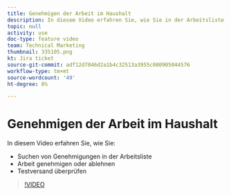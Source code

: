 ```yaml
---
title: Genehmigen der Arbeit im Haushalt
description: In diesem Video erfahren Sie, wie Sie in der Arbeitsliste Genehmigungen finden, Arbeiten genehmigen oder ablehnen und einen Testversand überprüfen.
topic: null
activity: use
doc-type: feature video
team: Technical Marketing
thumbnail: 335105.png
kt: Jira ticket
source-git-commit: adf12d7846d2a1b4c32513a3955c080905044576
workflow-type: tm+mt
source-wordcount: '49'
ht-degree: 0%

---
```


# Genehmigen der Arbeit im Haushalt

In diesem Video erfahren Sie, wie Sie:

* Suchen von Genehmigungen in der Arbeitsliste
* Arbeit genehmigen oder ablehnen
* Testversand überprüfen

>[!VIDEO](https://video.tv.adobe.com/v/335105/?quality=12)
